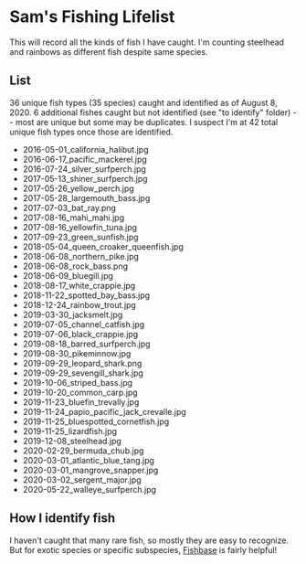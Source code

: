 # Sam's Fishing Lifelist

This will record all the kinds of fish I have caught. I'm counting steelhead
and rainbows as different fish despite same species.

## List

36 unique fish types (35 species) caught and identified as of August 8, 2020. 6
additional fishes caught but not identified (see "to identify" folder) -- most
are unique but some may be duplicates. I suspect I'm at 42 total unique fish
types once those are identified.

* 2016-05-01_california_halibut.jpg
* 2016-06-17_pacific_mackerel.jpg
* 2016-07-24_silver_surfperch.jpg
* 2017-05-13_shiner_surfperch.jpg
* 2017-05-26_yellow_perch.jpg
* 2017-05-28_largemouth_bass.jpg
* 2017-07-03_bat_ray.png
* 2017-08-16_mahi_mahi.jpg
* 2017-08-16_yellowfin_tuna.jpg
* 2017-09-23_green_sunfish.jpg
* 2018-05-04_queen_croaker_queenfish.jpg
* 2018-06-08_northern_pike.jpg
* 2018-06-08_rock_bass.png
* 2018-06-09_bluegill.jpg
* 2018-08-17_white_crappie.jpg
* 2018-11-22_spotted_bay_bass.jpg
* 2018-12-24_rainbow_trout.jpg
* 2019-03-30_jacksmelt.jpg
* 2019-07-05_channel_catfish.jpg
* 2019-07-06_black_crappie.jpg
* 2019-08-18_barred_surfperch.jpg
* 2019-08-30_pikeminnow.jpg
* 2019-09-29_leopard_shark.png
* 2019-09-29_sevengill_shark.jpg
* 2019-10-06_striped_bass.jpg
* 2019-10-20_common_carp.jpg
* 2019-11-23_bluefin_trevally.jpg
* 2019-11-24_papio_pacific_jack_crevalle.jpg
* 2019-11-25_bluespotted_cornetfish.jpg
* 2019-11-25_lizardfish.jpg
* 2019-12-08_steelhead.jpg
* 2020-02-29_bermuda_chub.jpg
* 2020-03-01_atlantic_blue_tang.jpg
* 2020-03-01_mangrove_snapper.jpg
* 2020-03-02_sergent_major.jpg
* 2020-05-22_walleye_surfperch.jpg

## How I identify fish

I haven't caught that many rare fish, so mostly they are easy to recognize.
But for exotic species or specific subspecies, [Fishbase](https://www.fishbase.de)
is fairly helpful!
